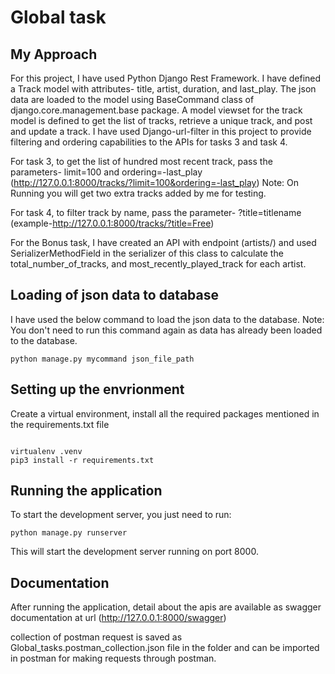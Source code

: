 # Global task


## My Approach
For this project, I have used Python Django Rest Framework. I have defined a Track model with attributes- title, artist, duration, and last_play. The json data are loaded to the model using BaseCommand class of django.core.management.base package. A model viewset for the track model is defined to get the list of tracks, retrieve a unique track, and post and update a track. I have used Django-url-filter in this project to provide filtering and ordering capabilities to the APIs for tasks 3 and task 4.

For task 3, to get the list of hundred most recent track, pass the parameters- limit=100 and ordering=-last_play (http://127.0.0.1:8000/tracks/?limit=100&ordering=-last_play)
Note: On Running you will get two extra tracks added by me for testing.

For task 4, to filter track by name, pass the parameter- ?title=titlename (example-http://127.0.0.1:8000/tracks/?title=Free)

 For the Bonus task, I have created an API with endpoint (artists/) and used SerializerMethodField in the serializer of this class to calculate the total_number_of_tracks, and most_recently_played_track for each artist.

## Loading of json data to database

I have used the below command to load the json data to the database. Note: You don't need to run this command again as data has already been loaded to the database.

 ```
 python manage.py mycommand json_file_path

 ```


## Setting up the envrionment
Create a virtual environment, install all the required packages mentioned in the requirements.txt file

```

virtualenv .venv
pip3 install -r requirements.txt

```

## Running the application


To start the development server, you just need to run: 

```
python manage.py runserver

```

This will start the development server running on port 8000. 


## Documentation
After running the application, detail about the apis are available as swagger documentation at url (http://127.0.0.1:8000/swagger)

collection of postman request is saved as Global_tasks.postman_collection.json file in the folder and can be imported in postman for making requests through postman. 

  
